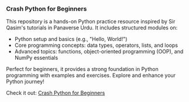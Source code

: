 ### **Crash Python for Beginners**  

This repository is a hands-on Python practice resource inspired by Sir Qasim's tutorials in Panaverse Urdu. It includes structured modules on:  
- Python setup and basics (e.g., "Hello, World!")  
- Core programming concepts: data types, operators, lists, and loops  
- Advanced topics: functions, object-oriented programming (OOP), and NumPy essentials  

Perfect for beginners, it provides a strong foundation in Python programming with examples and exercises. Explore and enhance your Python journey!  

Check it out: [Crash Python for Beginners](https://github.com/Abdullah-Iqbal-01/Crash_python_for_Beginners-)